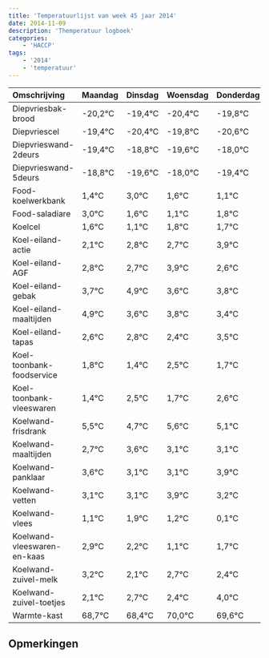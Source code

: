 ```yaml
---
title: 'Temperatuurlijst van week 45 jaar 2014'
date: 2014-11-09
description: 'Themperatuur logboek'
categories:
    - 'HACCP'
tags:
    - '2014'
    - 'temperatuur'
---
```

|Omschrijving|Maandag|Dinsdag|Woensdag|Donderdag|Vrijdag|Zaterdag|Zondag|
|:---|:---|:---|:---|:---|:---|:---|:---|
|Diepvriesbak-brood|-20,2°C|-19,4°C|-20,4°C|-19,8°C|-20,6°C|-19,0°C|-20,4°C|
|Diepvriescel|-19,4°C|-20,4°C|-19,8°C|-20,6°C|-19,0°C|-20,4°C|-20,9°C|
|Diepvrieswand-2deurs|-19,4°C|-18,8°C|-19,6°C|-18,0°C|-19,4°C|-19,9°C|-19,2°C|
|Diepvrieswand-5deurs|-18,8°C|-19,6°C|-18,0°C|-19,4°C|-19,9°C|-19,2°C|-19,3°C|
|Food-koelwerkbank|1,4°C|3,0°C|1,6°C|1,1°C|1,8°C|1,7°C|2,9°C|
|Food-saladiare|3,0°C|1,6°C|1,1°C|1,8°C|1,7°C|2,9°C|1,6°C|
|Koelcel|1,6°C|1,1°C|1,8°C|1,7°C|2,9°C|1,6°C|1,8°C|
|Koel-eiland-actie|2,1°C|2,8°C|2,7°C|3,9°C|2,6°C|2,8°C|2,4°C|
|Koel-eiland-AGF|2,8°C|2,7°C|3,9°C|2,6°C|2,8°C|2,4°C|3,5°C|
|Koel-eiland-gebak|3,7°C|4,9°C|3,6°C|3,8°C|3,4°C|4,5°C|3,7°C|
|Koel-eiland-maaltijden|4,9°C|3,6°C|3,8°C|3,4°C|4,5°C|3,7°C|4,6°C|
|Koel-eiland-tapas|2,6°C|2,8°C|2,4°C|3,5°C|2,7°C|3,6°C|3,1°C|
|Koel-toonbank-foodservice|1,8°C|1,4°C|2,5°C|1,7°C|2,6°C|2,1°C|2,1°C|
|Koel-toonbank-vleeswaren|1,4°C|2,5°C|1,7°C|2,6°C|2,1°C|2,1°C|2,9°C|
|Koelwand-frisdrank|5,5°C|4,7°C|5,6°C|5,1°C|5,1°C|5,9°C|5,2°C|
|Koelwand-maaltijden|2,7°C|3,6°C|3,1°C|3,1°C|3,9°C|3,2°C|2,1°C|
|Koelwand-panklaar|3,6°C|3,1°C|3,1°C|3,9°C|3,2°C|2,1°C|2,7°C|
|Koelwand-vetten|3,1°C|3,1°C|3,9°C|3,2°C|2,1°C|2,7°C|2,4°C|
|Koelwand-vlees|1,1°C|1,9°C|1,2°C|0,1°C|0,7°C|0,4°C|2,0°C|
|Koelwand-vleeswaren-en-kaas|2,9°C|2,2°C|1,1°C|1,7°C|1,4°C|3,0°C|2,6°C|
|Koelwand-zuivel-melk|3,2°C|2,1°C|2,7°C|2,4°C|4,0°C|3,6°C|2,6°C|
|Koelwand-zuivel-toetjes|2,1°C|2,7°C|2,4°C|4,0°C|3,6°C|2,6°C|3,5°C|
|Warmte-kast|68,7°C|68,4°C|70,0°C|69,6°C|68,6°C|69,5°C|68,1°C|

## Opmerkingen


